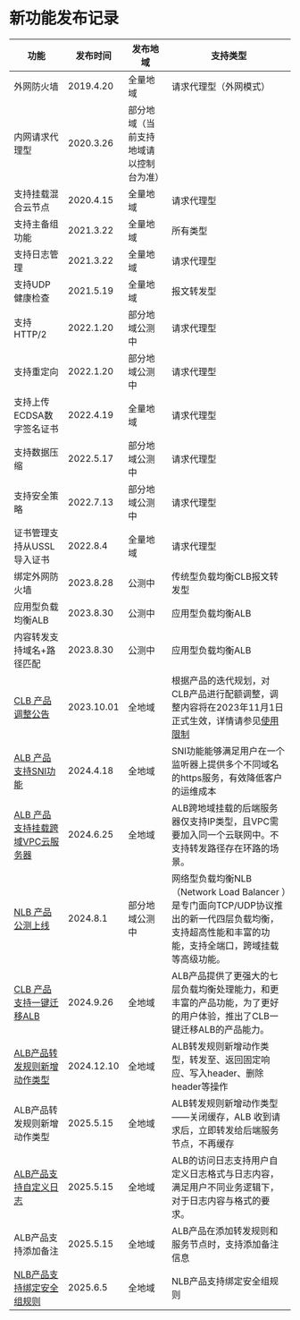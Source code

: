 


# 新功能发布记录

| 功能 | 发布时间 | 发布地域 | 支持类型 |
| --- | --- | --- | --- |
| 外网防火墙 | 2019.4.20 | 全量地域 | 请求代理型（外网模式） |
| 内网请求代理型 | 2020.3.26 | 部分地域（当前支持地域请以控制台为准） | |
| 支持挂载混合云节点 | 2020.4.15 | 全量地域 | 请求代理型|
| 支持主备组功能 | 2021.3.22 | 全量地域 | 所有类型|
| 支持日志管理 | 2021.3.22 | 全量地域 | 请求代理型|
| 支持UDP健康检查 | 2021.5.19 | 全量地域 | 报文转发型|
| 支持HTTP/2 | 2022.1.20 | 部分地域公测中 | 请求代理型|
| 支持重定向 | 2022.1.20 | 部分地域公测中 | 请求代理型|
| 支持上传ECDSA数字签名证书 | 2022.4.19 | 全量地域 | 请求代理型|
| 支持数据压缩 | 2022.5.17 | 部分地域公测中 | 请求代理型|
| 支持安全策略 | 2022.7.13 | 部分地域公测中 | 请求代理型|
| 证书管理支持从USSL导入证书 | 2022.8.4 | 全量地域 | 请求代理型|
| 绑定外网防火墙 | 2023.8.28 | 公测中 | 传统型负载均衡CLB报文转发型|
| 应用型负载均衡ALB | 2023.8.30 | 公测中 | 应用型负载均衡ALB|
| 内容转发支持域名+路径匹配 | 2023.8.30 | 公测中 | 应用型负载均衡ALB|
| [CLB 产品调整公告](ulb/releasenotes/updates) | 2023.10.01 | 全地域 | 根据产品的迭代规划，对CLB产品进行配额调整，调整内容将在2023年11月1日正式生效，详情请参见[使用限制](https://docs.ucloud.cn/ulb/intro/limit )|
| [ALB 产品支持SNI功能](ulb/releasenotes/alb-sni.md) | 2024.4.18 | 全地域 | SNI功能能够满足用户在一个监听器上提供多个不同域名的https服务，有效降低客户的运维成本 |
| [ALB 产品支持挂载跨域VPC云服务器](ulb/releasenotes/alb-vpc.md) | 2024.6.25 | 全地域 | ALB跨地域挂载的后端服务器仅支持IP类型，且VPC需要加入同一个云联网中。不支持转发路径存在环路的场景。 |
| [NLB 产品公测上线 ](ulb/releasenotes/nlb_release.md) | 2024.8.1 | 部分地域公测中 | 网络型负载均衡NLB（Network Load Balancer ）是专门面向TCP/UDP协议推出的新一代四层负载均衡，支持超高性能和丰富的功能，支持全端口，跨域挂载等高级功能。 |
| [CLB 产品支持一键迁移ALB ](ulb/releasenotes/clb7_migrate.md) | 2024.9.26 | 全地域 | ALB产品提供了更强大的七层负载均衡处理能力，和更丰富的产品功能，为了更好的用户体验，推出了CLB一键迁移ALB的产品能力。 |
| [ALB产品转发规则新增动作类型 ](ulb/releasenotes/alb_forwarding_upadte.md) | 2024.12.10 | 全地域 | ALB转发规则新增动作类型，转发至、返回固定响应、写入header、删除header等操作 |
| ALB产品转发规则新增动作类型 | 2025.5.15 | 全地域 | ALB转发规则新增动作类型——关闭缓存，ALB 收到请求后，立即转发给后端服务节点，不再缓存 |
| [ALB产品支持自定义日志](/ulb/alb/guide/logs/access-logs) | 2025.5.15 | 全地域 | ALB的访问日志支持用户自定义日志格式与日志内容，满足用户不同业务逻辑下，对于日志内容与格式的要求。 |
| ALB产品支持添加备注 | 2025.5.15 | 全地域 | ALB产品在添加转发规则和服务节点时，支持添加备注信息 |
| [NLB产品支持绑定安全组规则 ](ulb/releasenotes/nlb_group.md) | 2025.6.5 | 全地域 | NLB产品支持绑定安全组规则 |




